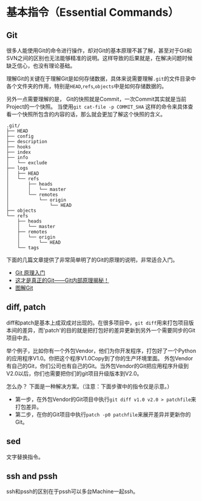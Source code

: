 # 基本指令（Essential Commands）

## Git
很多人能使用Git的命令进行操作，却对Git的基本原理不甚了解，甚至对于Git和SVN之间的区别也无法能够精准的说明。这样导致的后果就是，在解决问题时候缺乏信心，也没有理论基础。

理解Git的关键在于理解Git是如何存储数据，具体来说需要理解`.git`的文件目录中各个文件夹的作用，特别是`HEAD`,`refs`,`objects`中是如何存储数据的。

另外一点需要理解的是， Git的快照就是Commit，一次Commit其实就是当前Project的一个快照。
当使用`git cat-file -p COMMIT_SHA` 这样的命令来具体查看一个快照所包含的内容的话，那么就会更加了解这个快照的含义。 

```
.git/
├── HEAD
├── config
├── description
├── hooks
├── index
├── info
│   └── exclude
├── logs
│   ├── HEAD
│   └── refs
│       ├── heads
│       │   └── master
│       └── remotes
│           └── origin
│               └── HEAD
├── objects
└── refs
    ├── heads
    │   └── master
    ├── remotes
    │   └── origin
    │       └── HEAD
    └── tags
```

下面的几篇文章提供了非常简单明了的Git的原理的说明，非常适合入门。

- [Git 原理入门](http://www.ruanyifeng.com/blog/2018/10/git-internals.html)
- [这才是真正的Git——Git内部原理揭秘！](https://www.jiqizhixin.com/articles/2019-12-20)
- [图解Git](https://marklodato.github.io/visual-git-guide/index-zh-cn.html)

## diff, patch

diff和patch是基本上成双成对出现的。在很多项目中，`git diff`用来打包项目版本间的差异，而'patch'的目的就是把打包好的差异更新到另外一个需要同步的Git项目中去。

举个例子，比如你有一个外包Vendor，他们为你开发程序，打包好了一个Python的应用程序V1.0。你把这个程序V1.0Copy到了你的生产环境里面。
外包Vendor有自己的Git，你们公司也有自己的Git。当外包Vendor的Git把应用程序升级到V2.0以后，你们也需要把你们的git项目升级版本到V2.0。

怎么办？ 下面是一种解决方案。（注意：下面步骤中的指令仅是示意。）

- 第一步，在外包Vendor的Git项目中执行`git diff v1.0 v2.0 > patchfile`来打包差异。
- 第二步，在你的Git项目中执行`patch -p0 patchfile`来展开差异并更新你的Git。 

## sed

文字替换指令。

## ssh and pssh

ssh和pssh的区别在于pssh可以多台Machine一起ssh。